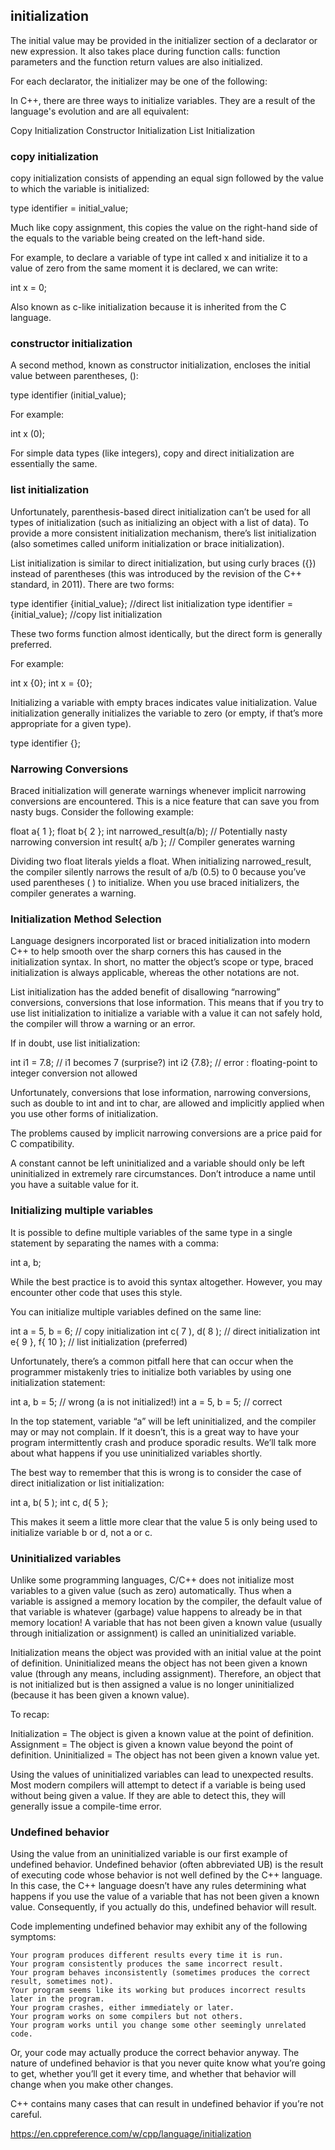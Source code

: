 ## initialization
The initial value may be provided in the initializer section of a declarator or  new expression. It also takes place during function calls: function parameters and the function return values are also initialized.

For each declarator, the initializer may be one of the following:


In C++, there are three ways to initialize variables. They are a result of the language's  evolution and are all equivalent:

  Copy Initialization
  Constructor Initialization
  List Initialization



### copy initialization

copy initialization consists of appending an equal sign followed by the value to which the variable is initialized:

  type identifier = initial_value;

Much like copy assignment, this copies the value on the right-hand side of the equals to the variable being created on the left-hand side.

For example, to declare a variable of type int called x and initialize it to a value of zero from the same moment it is declared, we can write:

  int x = 0;

Also known as c-like initialization because it is inherited from the C language.



### constructor initialization

A second method, known as constructor initialization, encloses the initial value between parentheses, ():

  type identifier (initial_value);

For example:

  int x (0);

For simple data types (like integers), copy and direct initialization are essentially the same.



### list initialization

Unfortunately, parenthesis-based direct initialization can’t be used for all types of initialization (such as initializing an object with a list of data). To provide a more consistent initialization mechanism, there’s list initialization (also sometimes called uniform initialization or brace initialization).

List initialization is similar to direct initialization, but using curly braces ({}) instead of parentheses (this was introduced by the revision of the C++ standard, in 2011). There are two forms:

  type identifier {initial_value};    //direct list initialization
  type identifier = {initial_value};  //copy list initialization

These two forms function almost identically, but the direct form is generally preferred.

For example:

  int x {0};
  int x = {0};

Initializing a variable with empty braces indicates value initialization. Value initialization generally initializes the variable to zero (or empty, if that’s more appropriate for a given type).

  type identifier {};



### Narrowing Conversions

Braced initialization will generate warnings whenever implicit narrowing conversions are encountered. This is a nice feature that can save you from nasty bugs. Consider the following example:

  float a{ 1 };
  float b{ 2 };
  int narrowed_result(a/b); // Potentially nasty narrowing conversion
  int result{ a/b }; // Compiler generates warning

Dividing two float literals yields a float. When initializing narrowed_result, the compiler silently narrows the result of a/b (0.5) to 0 because you’ve used parentheses ( ) to initialize. When you use braced initializers, the compiler generates a warning.



### Initialization Method Selection

Language designers incorporated list or braced initialization into modern C++ to help smooth over the sharp corners this has caused in the initialization syntax. In short, no matter the object’s scope or type, braced initialization is always applicable, whereas the other notations are not.

List initialization has the added benefit of disallowing “narrowing” conversions, conversions that lose information. This means that if you try to use list initialization to initialize a variable with a value it can not safely hold, the compiler will throw a warning or an error.

If in doubt, use list initialization:

  int i1 = 7.8; // i1 becomes 7 (surprise?)
  int i2 {7.8}; // error : floating-point to integer conversion not allowed

Unfortunately, conversions that lose information, narrowing conversions, such as double to int and int to char, are allowed and implicitly applied when you use other forms of initialization.

The problems caused by implicit narrowing conversions are a price paid for C compatibility.

A constant cannot be left uninitialized and a variable should only be left uninitialized in extremely rare circumstances. Don’t introduce a name until you have a suitable value for it.



### Initializing multiple variables

It is possible to define multiple variables of the same type in a single statement by separating the names with a comma:

  int a, b;

While the best practice is to avoid this syntax altogether. However, you may encounter other code that uses this style.

You can initialize multiple variables defined on the same line:

  int a = 5, b = 6; // copy initialization
  int c( 7 ), d( 8 ); // direct initialization
  int e{ 9 }, f{ 10 }; // list initialization (preferred)

Unfortunately, there’s a common pitfall here that can occur when the programmer mistakenly tries to initialize both variables by using one initialization statement:

  int a, b = 5; // wrong (a is not initialized!)
  int a = 5, b = 5; // correct

In the top statement, variable “a” will be left uninitialized, and the compiler may or may not complain. If it doesn’t, this is a great way to have your program intermittently crash and produce sporadic results. We’ll talk more about what happens if you use uninitialized variables shortly.

The best way to remember that this is wrong is to consider the case of direct initialization or list initialization:

  int a, b( 5 );
  int c, d{ 5 };

This makes it seem a little more clear that the value 5 is only being used to initialize variable b or d, not a or c.




### Uninitialized variables

Unlike some programming languages, C/C++ does not initialize most variables to a given value (such as zero) automatically. Thus when a variable is assigned a memory location by the compiler, the default value of that variable is whatever (garbage) value happens to already be in that memory location! A variable that has not been given a known value (usually through initialization or assignment) is called an uninitialized variable.

Initialization means the object was provided with an initial value at the point of definition. Uninitialized means the object has not been given a known value (through any means, including assignment). Therefore, an object that is not initialized but is then assigned a value is no longer uninitialized (because it has been given a known value).

To recap:

   Initialization = The object is given a known value at the point of definition.
   Assignment = The object is given a known value beyond the point of definition.
   Uninitialized = The object has not been given a known value yet.


Using the values of uninitialized variables can lead to unexpected results. Most modern compilers will attempt to detect if a variable is being used without being given a value. If they are able to detect this, they will generally issue a compile-time error.



### Undefined behavior

Using the value from an uninitialized variable is our first example of undefined behavior. Undefined behavior (often abbreviated UB) is the result of executing code whose behavior is not well defined by the C++ language. In this case, the C++ language doesn’t have any rules determining what happens if you use the value of a variable that has not been given a known value. Consequently, if you actually do this, undefined behavior will result.

Code implementing undefined behavior may exhibit any of the following symptoms:

    Your program produces different results every time it is run.
    Your program consistently produces the same incorrect result.
    Your program behaves inconsistently (sometimes produces the correct result, sometimes not).
    Your program seems like its working but produces incorrect results later in the program.
    Your program crashes, either immediately or later.
    Your program works on some compilers but not others.
    Your program works until you change some other seemingly unrelated code.

Or, your code may actually produce the correct behavior anyway. The nature of undefined behavior is that you never quite know what you’re going to get, whether you’ll get it every time, and whether that behavior will change when you make other changes.

C++ contains many cases that can result in undefined behavior if you’re not careful.



https://en.cppreference.com/w/cpp/language/initialization

